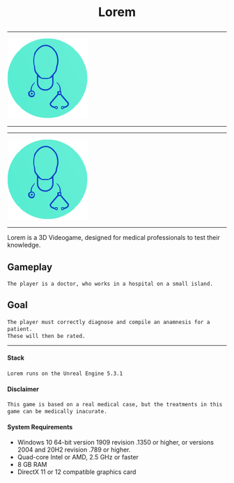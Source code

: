 # <p align="center">Lorem</p>

---

<img 
    style="display: block; 
           margin-left: auto;
           margin-right: auto;
           width: 39%;">
![](/Lorem.png)
</img>

---

---

![](/Lorem.png)

---

Lorem is a 3D Videogame, designed for medical professionals to test their knowledge.

## Gameplay

    The player is a doctor, who works in a hospital on a small island.

## Goal

    The player must correctly diagnose and compile an anamnesis for a patient. 
    These will then be rated.

---

#### Stack

    Lorem runs on the Unreal Engine 5.3.1

#### Disclaimer

    This game is based on a real medical case, but the treatments in this game can be medically inacurate.

#### System Requirements

- Windows 10 64-bit version 1909 revision .1350 or higher, or versions 2004 and 20H2 revision .789 or higher.
- Quad-core Intel or AMD, 2.5 GHz or faster
- 8 GB RAM
- DirectX 11 or 12 compatible graphics card
